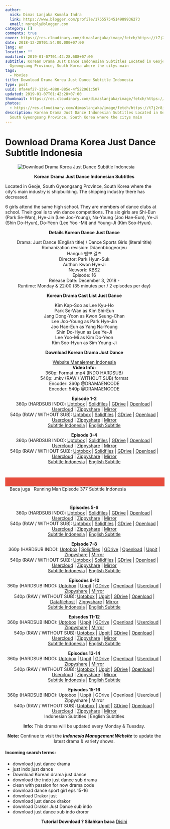 ```yaml
---
author:
  nick: Dimas Lanjaka Kumala Indra
  link: https://www.blogger.com/profile/17555754514989936273
  email: noreply@blogger.com
category: []
comments: true
cover: https://res.cloudinary.com/dimaslanjaka/image/fetch/https://t7j2r8j8.stackpathcdn.com/wp-content/uploads/2018/12/Download-Drama-Korea-Just-Dance-Subtitle-Indonesia-678x381.jpg
date: 2018-12-28T01:54:00.000+07:00
lang: en
location: ""
modified: 2019-01-07T01:42:28.688+07:00
subtitle: Korean Drama Just Dance Indonesian Subtitles Located in Geoje, South
  Gyeongsang Province, South Korea where the citys main
tags:
  - Movies
title: Download Drama Korea Just Dance Subtitle Indonesia
type: post
uuid: 8fa4ef27-1391-4888-885e-4f522061c507
updated: 2019-01-07T01:42:28+07:00
thumbnail: https://res.cloudinary.com/dimaslanjaka/image/fetch/https://t7j2r8j8.stackpathcdn.com/wp-content/uploads/2018/12/Download-Drama-Korea-Just-Dance-Subtitle-Indonesia-678x381.jpg
photos:
  - https://res.cloudinary.com/dimaslanjaka/image/fetch/https://t7j2r8j8.stackpathcdn.com/wp-content/uploads/2018/12/Download-Drama-Korea-Just-Dance-Subtitle-Indonesia-678x381.jpg
description: Korean Drama Just Dance Indonesian Subtitles Located in Geoje,
  South Gyeongsang Province, South Korea where the citys main
---
```


<h1 for="title" class="notranslate">Download Drama Korea Just Dance Subtitle Indonesia</h1>  <div>  <div class="entry-content clearfix">  <figure class="entry-thumbnail"><img src="https://res.cloudinary.com/dimaslanjaka/image/fetch/https://t7j2r8j8.stackpathcdn.com/wp-content/uploads/2018/12/Download-Drama-Korea-Just-Dance-Subtitle-Indonesia-678x381.jpg" alt="Download Drama Korea Just Dance Subtitle Indonesia" title="Download Korean Drama Just Dance Indonesian Subtitles" class="notranslate"></figure><p style="text-align: center;"> <span class="notranslate"> <strong>Korean Drama Just Dance Indonesian Subtitles</strong></span> </p>  <p> <span class="notranslate"> Located in Geoje, South Gyeongsang Province, South Korea where the city's main industry is shipbuilding.</span> <span class="notranslate"> The shipping industry there has decreased.</span> </p>  <p> <span class="notranslate"> 6 girls attend the same high school.</span> <span class="notranslate"> They are members of dance clubs at school.</span> <span class="notranslate"> Their goal is to win dance competitions.</span> <span class="notranslate"> The six girls are Shi-Eun (Park Se-Wan), Hye-Jin (Lee Joo-Young), Na-Young (Joo Hae-Eun), Ye-Ji (Shin Do-Hyun), Do-Yeon (Lee Yoo -Mi) and Young-Ji (Kim Soo-Hyun).</span> </p>  <p style="text-align: center;"> <span class="notranslate"> <strong>Details Korean Dance Just Dance</strong></span> </p>  <p style="text-align: center;"> <span class="notranslate"> Drama: Just Dance (English title) / Dance Sports Girls (literal title)</span> <br><span class="notranslate"> Romanization revision: Ddaenbbogeorjeu</span> <br><span class="notranslate"> Hangul: 땐뽀 걸즈</span> <br><span class="notranslate"> Director: Park Hyun-Suk</span> <br><span class="notranslate"> Author: Kwon Hye-Ji</span> <br><span class="notranslate"> Network: KBS2</span> <br><span class="notranslate"> Episode: 16</span> <br><span class="notranslate"> Release Date: December 3, 2018 -</span> <br><span class="notranslate"> Runtime: Monday &amp; 22:00 (35 minutes per / 2 episodes per day)</span> </p>  <p style="text-align: center;"> <span class="notranslate"> <strong>Korean Drama Cast List Just Dance</strong></span> </p>  <p style="text-align: center;"> <span class="notranslate"> Kim Kap-Soo as Lee Kyu-Ho</span> <br><span class="notranslate"> Park Se-Wan as Kim Shi-Eun</span> <br><span class="notranslate"> Jang Dong-Yoon as Kwon Seung-Chan</span> <br><span class="notranslate"> Lee Joo-Young as Park Hye-Jin</span> <br><span class="notranslate"> Joo Hae-Eun as Yang Na-Young</span> <br><span class="notranslate"> Shin Do-Hyun as Lee Ye-Ji</span> <br><span class="notranslate"> Lee Yoo-Mi as Kim Do-Yeon</span> <br><span class="notranslate"> Kim Soo-Hyun as Sim Young-Ji</span> </p>  <p style="text-align: center;"> <span class="notranslate"> <strong>Download Korean Drama Just Dance</strong></span> </p>  <p style="text-align: center;"> <a href="https://webmanajemen.com/search/?q=" data-wpel-link="internal" class="notranslate" target="_blank">Website Manajemen Indonesia</a> <br><span class="notranslate"> <strong>Video Info:</strong></span> <strong><br></strong> <span class="notranslate"> 360p: Format .mp4 (INDO HARDSUB)</span> <br><span class="notranslate"> 540p: .mkv (RAW / WITHOUT SUB) format</span> <br><span class="notranslate"> Encoder: 360p @DRAMAENCODE</span> <br><span class="notranslate"> Encoder: 540p @DRAMAENCODE</span> </p>  <p style="text-align: center;"> <span class="notranslate"> <strong>Episode 1-2</strong></span> <br><span class="notranslate"> 360p (HARDSUB INDO): <a href="https://uptobox.com/lrwo8gzjy9u8" data-wpel-link="external" target="_blank" rel="noopener noreferer nofollow" class="notranslate">Uptobox</a> |</span> <span class="notranslate"> <a href="http://www.solidfiles.com/v/aZZZnPGAY7LMm" data-wpel-link="external" target="_blank" rel="noopener noreferer nofollow" class="notranslate">Solidfiles</a> |</span> <span class="notranslate"> <a href="https://drive.google.com/uc?id=1LiZs79gd8ML-_FFK3w1zooOE0SB5znVn&amp;export=download" data-wpel-link="external" target="_blank" rel="noopener noreferer nofollow" class="notranslate">GDrive</a> |</span> <span class="notranslate"> <a href="" data-wpel-link="external" target="_blank" rel="nofollow noopener noreferrer" class="notranslate">Openload</a> |</span> <span class="notranslate"> <a href="https://userscloud.com/ff4di7fhqf4e" data-wpel-link="external" target="_blank" rel="noopener noreferer nofollow" class="notranslate">Usercloud</a> |</span> <span class="notranslate"> <a href="https://www18.zippyshare.com/v/BzxrzQRB/file.html" data-wpel-link="external" target="_blank" rel="noopener noreferer nofollow" class="notranslate">Zippyshare</a> |</span> <a href="https://mirrorace.com/m/2PBl6" data-wpel-link="external" target="_blank" rel="noopener noreferer nofollow" class="notranslate">Mirror</a> <br><span class="notranslate"> 540p (RAW / WITHOUT SUB): <a href="https://uptobox.com/qfc9qv1rcfug" data-wpel-link="external" target="_blank" rel="noopener noreferer nofollow" class="notranslate">Uptobox</a> |</span> <span class="notranslate"> <a href="http://www.solidfiles.com/v/e88nQjdVg868Y" data-wpel-link="external" target="_blank" rel="noopener noreferer nofollow" class="notranslate">Solidfiles</a> |</span> <span class="notranslate"> <a href="https://drive.google.com/uc?id=1t0C854hQECJE4X9wfYU8qXuXS0B2Ykzr&amp;export=download" data-wpel-link="external" target="_blank" rel="noopener noreferer nofollow" class="notranslate">GDrive</a> |</span> <span class="notranslate"> <a href="" data-wpel-link="external" target="_blank" rel="nofollow noopener noreferrer" class="notranslate">Openload</a> |</span> <span class="notranslate"> <a href="https://userscloud.com/kbxqv0jjo6ii" data-wpel-link="external" target="_blank" rel="noopener noreferer nofollow" class="notranslate">Usercloud</a> |</span> <span class="notranslate"> <a href="https://www31.zippyshare.com/v/g9ktXrbv/file.html" data-wpel-link="external" target="_blank" rel="noopener noreferer nofollow" class="notranslate">Zippyshare</a> |</span> <a href="https://mirrorace.com/m/3vygc" data-wpel-link="external" target="_blank" rel="noopener noreferer nofollow" class="notranslate">Mirror</a> <br><span class="notranslate"> <a href="https://subscene.com/subtitles/just-dance-dance-sports-girls-ddaenbbogeorjeu/indonesian/1893016" data-wpel-link="external" target="_blank" rel="noopener noreferer nofollow" class="notranslate">Subtitle Indonesia</a> |</span> <a href="https://subscene.com/subtitles/just-dance-dance-sports-girls-ddaenbbogeorjeu/english/1892881" data-wpel-link="external" target="_blank" rel="noopener noreferer nofollow" class="notranslate">English Subtitle</a> </p>  <p style="text-align: center;"> <span class="notranslate"> <strong>Episode 3-4</strong></span> <br><span class="notranslate"> 360p (HARDSUB INDO): <a href="https://uptobox.com/y0kpk3zxsw5b" data-wpel-link="external" target="_blank" rel="noopener noreferer nofollow" class="notranslate">Uptobox</a> |</span> <span class="notranslate"> <a href="http://www.solidfiles.com/v/PAAkzva7VKX2R" data-wpel-link="external" target="_blank" rel="noopener noreferer nofollow" class="notranslate">Solidfiles</a> |</span> <span class="notranslate"> <a href="https://drive.google.com/uc?id=1_5ODPkl1PPtAvconsAfVorXgo98HW2QV&amp;export=download" data-wpel-link="external" target="_blank" rel="noopener noreferer nofollow" class="notranslate">GDrive</a> |</span> <span class="notranslate"> <a href="" data-wpel-link="external" target="_blank" rel="nofollow noopener noreferrer" class="notranslate">Openload</a> |</span> <span class="notranslate"> <a href="https://userscloud.com/69qkz0o22uot" data-wpel-link="external" target="_blank" rel="noopener noreferer nofollow" class="notranslate">Usercloud</a> |</span> <span class="notranslate"> <a href="https://www29.zippyshare.com/v/gzpeePlW/file.html" data-wpel-link="external" target="_blank" rel="noopener noreferer nofollow" class="notranslate">Zippyshare</a> |</span> <a href="https://mirrorace.com/m/4Ruvd" data-wpel-link="external" target="_blank" rel="noopener noreferer nofollow" class="notranslate">Mirror</a> <br><span class="notranslate"> 540p (RAW / WITHOUT SUB): <a href="https://uptobox.com/hke9igvuus0z" data-wpel-link="external" target="_blank" rel="noopener noreferer nofollow" class="notranslate">Uptobox</a> |</span> <span class="notranslate"> <a href="http://www.solidfiles.com/v/3PP8VV5yqX23B" data-wpel-link="external" target="_blank" rel="noopener noreferer nofollow" class="notranslate">Solidfiles</a> |</span> <span class="notranslate"> <a href="https://drive.google.com/uc?id=1EWoCFb8dZCYmQj8aLHyKnIzBKZcezBDa&amp;export=download" data-wpel-link="external" target="_blank" rel="noopener noreferer nofollow" class="notranslate">GDrive</a> |</span> <span class="notranslate"> <a href="" data-wpel-link="external" target="_blank" rel="nofollow noopener noreferrer" class="notranslate">Openload</a> |</span> <span class="notranslate"> <a href="https://userscloud.com/wwcv9clazbap" data-wpel-link="external" target="_blank" rel="noopener noreferer nofollow" class="notranslate">Usercloud</a> |</span> <span class="notranslate"> <a href="https://www75.zippyshare.com/v/SgQEYL9N/file.html" data-wpel-link="external" target="_blank" rel="noopener noreferer nofollow" class="notranslate">Zippyshare</a> |</span> <a href="https://mirrorace.com/m/4Ru4h" data-wpel-link="external" target="_blank" rel="noopener noreferer nofollow" class="notranslate">Mirror</a> <br><span class="notranslate"> <a href="https://subscene.com/subtitles/just-dance-dance-sports-girls-ddaenbbogeorjeu/indonesian/1893512" data-wpel-link="external" target="_blank" rel="noopener noreferer nofollow" class="notranslate">Subtitle Indonesia</a> |</span> <a href="https://subscene.com/subtitles/just-dance-dance-sports-girls-ddaenbbogeorjeu/english/1893350" data-wpel-link="external" target="_blank" rel="noopener noreferer nofollow" class="notranslate">English Subtitle</a> </p>  <div style="clear:both; margin-top:3em; margin-bottom:3em;" class="notranslate"> <a href="https://webmanajemen.com/search/?q=running%20man%20episode%20%20subtitle%20indonesia" target="_blank" class="notranslate u54543b72ea0a79809ffb4a3b32bc6f04" data-wpel-link="internal"></a> <style>.u54543b72ea0a79809ffb4a3b32bc6f04{padding:0;margin:0;padding-top:1em!important;padding-bottom:1em!important;width:100%;display:block;font-weight:700;background-color:#E74C3C;border:0!important;border-left:4px solid #E74C3C!important;box-shadow:0 1px 2px rgba(0,0,0,.17);-moz-box-shadow:0 1px 2px rgba(0,0,0,.17);-o-box-shadow:0 1px 2px rgba(0,0,0,.17);-webkit-box-shadow:0 1px 2px rgba(0,0,0,.17);text-decoration:none}.u54543b72ea0a79809ffb4a3b32bc6f04:active,.u54543b72ea0a79809ffb4a3b32bc6f04:hover{opacity:1;transition:opacity 250ms;webkit-transition:opacity 250ms;text-decoration:none}.u54543b72ea0a79809ffb4a3b32bc6f04{transition:background-color 250ms;webkit-transition:background-color 250ms;opacity:1;transition:opacity 250ms;webkit-transition:opacity 250ms}.u54543b72ea0a79809ffb4a3b32bc6f04 .ctaText{font-weight:700;color:#000;text-decoration:none;font-size:16px}.u54543b72ea0a79809ffb4a3b32bc6f04 .postTitle{color:#ECF0F1;text-decoration:underline!important;font-size:16px}.u54543b72ea0a79809ffb4a3b32bc6f04:hover .postTitle{text-decoration:underline!important}</style>  <div style="padding-left:1em; padding-right:1em;" class="notranslate"> <span class="notranslate ctaText">Baca juga</span> &nbsp; <span class="notranslate postTitle">Running Man Episode 377 Subtitle Indonesia</span> </div>  </div>  <p style="text-align: center;"> <span class="notranslate"> <strong>Episodes 5-6</strong></span> <br><span class="notranslate"> 360p (HARDSUB INDO): <a href="https://uptobox.com/xhnf03srytj0" data-wpel-link="external" target="_blank" rel="noopener noreferer nofollow" class="notranslate">Uptobox</a> |</span> <span class="notranslate"> <a href="https://www.solidfiles.com/v/jXXvN3x2rNpDL" data-wpel-link="external" target="_blank" rel="noopener noreferer nofollow" class="notranslate">Solidfiles</a> |</span> <span class="notranslate"> <a href="https://drive.google.com/uc?id=1w_pAei49gJE4bHk5CQGnlxV8EmoD_vph&amp;export=download" data-wpel-link="external" target="_blank" rel="noopener noreferer nofollow" class="notranslate">GDrive</a> |</span> <span class="notranslate"> <a href="" data-wpel-link="external" target="_blank" rel="nofollow noopener noreferrer" class="notranslate">Openload</a> |</span> <span class="notranslate"> <a href="https://userscloud.com/em43kx3ixdgg" data-wpel-link="external" target="_blank" rel="noopener noreferer nofollow" class="notranslate">Usercloud</a> |</span> <span class="notranslate"> <a href="https://www81.zippyshare.com/v/s7E5IB5o/file.html" data-wpel-link="external" target="_blank" rel="noopener noreferer nofollow" class="notranslate">Zippyshare</a> |</span> <a href="https://mirrorace.com/m/4RA9x" data-wpel-link="external" target="_blank" rel="noopener noreferer nofollow" class="notranslate">Mirror</a> <br><span class="notranslate"> 540p (RAW / WITHOUT SUB): <a href="https://uptobox.com/97b2tppvzyrs" data-wpel-link="external" target="_blank" rel="noopener noreferer nofollow" class="notranslate">Uptobox</a> |</span> <span class="notranslate"> <a href="http://www.solidfiles.com/v/3PP7jxLnyYzmY" data-wpel-link="external" target="_blank" rel="noopener noreferer nofollow" class="notranslate">Solidfiles</a> |</span> <span class="notranslate"> <a href="https://drive.google.com/uc?id=15rL2YpNNkPl1hFafWMHhcunB8gnZTARU&amp;export=download" data-wpel-link="external" target="_blank" rel="noopener noreferer nofollow" class="notranslate">GDrive</a> |</span> <span class="notranslate"> <a href="" data-wpel-link="external" target="_blank" rel="nofollow noopener noreferrer" class="notranslate">Openload</a> |</span> <span class="notranslate"> <a href="https://userscloud.com/9pb10izv2w5d" data-wpel-link="external" target="_blank" rel="noopener noreferer nofollow" class="notranslate">Usercloud</a> |</span> <span class="notranslate"> <a href="https://www94.zippyshare.com/v/BQQCMGIj/file.html" data-wpel-link="external" target="_blank" rel="noopener noreferer nofollow" class="notranslate">Zippyshare</a> |</span> <a href="https://mirrorace.com/m/4Rzbd" data-wpel-link="external" target="_blank" rel="noopener noreferer nofollow" class="notranslate">Mirror</a> <br><span class="notranslate"> <a href="https://subscene.com/subtitles/just-dance-dance-sports-girls-ddaenbbogeorjeu/indonesian/1896917" data-wpel-link="external" target="_blank" rel="noopener noreferer nofollow" class="notranslate">Subtitle Indonesia</a> |</span> <a href="https://subscene.com/subtitles/just-dance-dance-sports-girls-ddaenbbogeorjeu/english/1896680" data-wpel-link="external" target="_blank" rel="noopener noreferer nofollow" class="notranslate">English Subtitle</a> </p>  <p style="text-align: center;"> <span class="notranslate"> <strong>Episode 7-8</strong></span> <br><span class="notranslate"> 360p (HARDSUB INDO): <a href="https://uptobox.com/5eq1s08bff74" data-wpel-link="external" target="_blank" rel="noopener noreferer nofollow" class="notranslate">Uptobox</a> |</span> <span class="notranslate"> <a href="http://www.solidfiles.com/v/e88xzWY8jQrRe" data-wpel-link="external" target="_blank" rel="noopener noreferer nofollow" class="notranslate">Solidfiles</a> |</span> <span class="notranslate"> <a href="https://drive.google.com/uc?id=1HMNvGRxRzX3hAEiaJ2bux2xQhDtzVBBF&amp;export=download" data-wpel-link="external" target="_blank" rel="noopener noreferer nofollow" class="notranslate">GDrive</a> |</span> <span class="notranslate"> <a href="" data-wpel-link="external" target="_blank" rel="nofollow noopener noreferrer" class="notranslate">Openload</a> |</span> <span class="notranslate"> <a href="http://uppit.com/etxosa9bh4f6" data-wpel-link="external" target="_blank" rel="noopener noreferer nofollow" class="notranslate">Uppit</a> |</span> <span class="notranslate"> <a href="https://www47.zippyshare.com/v/ezLcmItc/file.html" data-wpel-link="external" target="_blank" rel="noopener noreferer nofollow" class="notranslate">Zippyshare</a> |</span> <a href="https://mirrorace.com/m/4bDfd" data-wpel-link="external" target="_blank" rel="noopener noreferer nofollow" class="notranslate">Mirror</a> <br><span class="notranslate"> 540p (RAW / WITHOUT SUB): <a href="https://uptobox.com/jvd1sqs282i7" data-wpel-link="external" target="_blank" rel="noopener noreferer nofollow" class="notranslate">Uptobox</a> |</span> <span class="notranslate"> <a href="https://www.solidfiles.com/v/8ppxgPNLW43DQ" data-wpel-link="external" target="_blank" rel="noopener noreferer nofollow" class="notranslate">Solidfiles</a> |</span> <span class="notranslate"> <a href="https://drive.google.com/uc?id=1c9UOCwHHW2Kz_ef2nui30fJAxA8fQhNY&amp;export=download" data-wpel-link="external" target="_blank" rel="noopener noreferer nofollow" class="notranslate">GDrive</a> |</span> <span class="notranslate"> <a href="" data-wpel-link="external" target="_blank" rel="nofollow noopener noreferrer" class="notranslate">Openload</a> |</span> <span class="notranslate"> <a href="https://userscloud.com/4lp1ay78sfhe" data-wpel-link="external" target="_blank" rel="noopener noreferer nofollow" class="notranslate">Usercloud</a> |</span> <span class="notranslate"> <a href="https://www61.zippyshare.com/v/wMuQZsHk/file.html" data-wpel-link="external" target="_blank" rel="noopener noreferer nofollow" class="notranslate">Zippyshare</a> |</span> <a href="https://mirrorace.com/m/4RA9w" data-wpel-link="external" target="_blank" rel="noopener noreferer nofollow" class="notranslate">Mirror</a> <br><span class="notranslate"> <a href="https://subscene.com/subtitles/just-dance-dance-sports-girls-ddaenbbogeorjeu/indonesian/1897447" data-wpel-link="external" target="_blank" rel="noopener noreferer nofollow" class="notranslate">Subtitle Indonesia</a> |</span> <a href="https://subscene.com/subtitles/just-dance-dance-sports-girls-ddaenbbogeorjeu/english/1897250" data-wpel-link="external" target="_blank" rel="noopener noreferer nofollow" class="notranslate">English Subtitle</a> </p>  <p style="text-align: center;"> <span class="notranslate"> <strong>Episodes 9-10</strong></span> <br><span class="notranslate"> 360p (HARDSUB INDO): <a href="https://uptobox.com/zjx83i97zj4k" data-wpel-link="external" target="_blank" rel="noopener noreferer nofollow" class="notranslate">Uptobox</a> |</span> <span class="notranslate"> <a href="http://uppit.com/jd3efoh0b9m9" data-wpel-link="external" target="_blank" rel="noopener noreferer nofollow" class="notranslate">Uppit</a> |</span> <span class="notranslate"> <a href="https://drive.google.com/uc?id=1TzerAVRtmpu6pw8YmUTHNfysRsOejYbl&amp;export=download" data-wpel-link="external" target="_blank" rel="noopener noreferer nofollow" class="notranslate">GDrive</a> |</span> <span class="notranslate"> <a href="" data-wpel-link="external" target="_blank" rel="nofollow noopener noreferrer" class="notranslate">Openload</a> |</span> <span class="notranslate"> <a href="https://userscloud.com/3uw2dngrpi15" data-wpel-link="external" target="_blank" rel="noopener noreferer nofollow" class="notranslate">Usercloud</a> |</span> <span class="notranslate"> <a href="https://www13.zippyshare.com/v/WYxLjhSS/file.html" data-wpel-link="external" target="_blank" rel="noopener noreferer nofollow" class="notranslate">Zippyshare</a> |</span> <a href="https://mirrorace.com/m/3vLcs" data-wpel-link="external" target="_blank" rel="noopener noreferer nofollow" class="notranslate">Mirror</a> <br><span class="notranslate"> 540p (RAW / WITHOUT SUB): <a href="https://uptobox.com/exksys7el2nf" data-wpel-link="external" target="_blank" rel="noopener noreferer nofollow" class="notranslate">Uptobox</a> |</span> <span class="notranslate"> <a href="http://uppit.com/ajp9eryrrqws" data-wpel-link="external" target="_blank" rel="noopener noreferer nofollow" class="notranslate">Uppit</a> |</span> <span class="notranslate"> <a href="https://drive.google.com/uc?id=14uZSqsJKxY7Ez0f8RqnN9j4EtzDuS8eH&amp;export=download" data-wpel-link="external" target="_blank" rel="noopener noreferer nofollow" class="notranslate">GDrive</a> |</span> <span class="notranslate"> <a href="" data-wpel-link="external" target="_blank" rel="nofollow noopener noreferrer" class="notranslate">Openload</a> |</span> <span class="notranslate"> <a href="https://www.datafilehost.com/d/abddc06e" data-wpel-link="external" target="_blank" rel="noopener noreferer nofollow" class="notranslate">Datafilehost</a> |</span> <span class="notranslate"> <a href="https://www112.zippyshare.com/v/cSUg9QHK/file.html" data-wpel-link="external" target="_blank" rel="noopener noreferer nofollow" class="notranslate">Zippyshare</a> |</span> <a href="https://mirrorace.com/m/2PN61" data-wpel-link="external" target="_blank" rel="noopener noreferer nofollow" class="notranslate">Mirror</a> <br><span class="notranslate"> <a href="https://subscene.com/subtitles/just-dance-dance-sports-girls-ddaenbbogeorjeu/indonesian/1900543" data-wpel-link="external" target="_blank" rel="noopener noreferer nofollow" class="notranslate">Subtitle Indonesia</a> |</span> <a href="https://subscene.com/subtitles/just-dance-dance-sports-girls-ddaenbbogeorjeu/english/1900324" data-wpel-link="external" target="_blank" rel="noopener noreferer nofollow" class="notranslate">English Subtitle</a> </p>  <p style="text-align: center;"> <span class="notranslate"> <strong>Episodes 11-12</strong></span> <br><span class="notranslate"> 360p (HARDSUB INDO): <a href="https://uptobox.com/g4gp3768y72c" data-wpel-link="external" target="_blank" rel="noopener noreferer nofollow" class="notranslate">Uptobox</a> |</span> <span class="notranslate"> <a href="http://uppit.com/xz6gsbnkaz4g" data-wpel-link="external" target="_blank" rel="noopener noreferer nofollow" class="notranslate">Uppit</a> |</span> <span class="notranslate"> <a href="https://drive.google.com/uc?id=1ilQsYMeURWzIXEJ32eMBvtzx2HM3T-fi&amp;export=download" data-wpel-link="external" target="_blank" rel="noopener noreferer nofollow" class="notranslate">GDrive</a> |</span> <span class="notranslate"> <a href="" data-wpel-link="external" target="_blank" rel="nofollow noopener noreferrer" class="notranslate">Openload</a> |</span> <span class="notranslate"> <a href="https://userscloud.com/un4xbs72t2wv" data-wpel-link="external" target="_blank" rel="noopener noreferer nofollow" class="notranslate">Usercloud</a> |</span> <span class="notranslate"> <a href="https://www27.zippyshare.com/v/QYjbWHtY/file.html" data-wpel-link="external" target="_blank" rel="noopener noreferer nofollow" class="notranslate">Zippyshare</a> |</span> <a href="https://mirrorace.com/m/4bJyQ" data-wpel-link="external" target="_blank" rel="noopener noreferer nofollow" class="notranslate">Mirror</a> <br><span class="notranslate"> 540p (RAW / WITHOUT SUB): <a href="https://uptobox.com/20qfyiree9r8" data-wpel-link="external" target="_blank" rel="noopener noreferer nofollow" class="notranslate">Uptobox</a> |</span> <span class="notranslate"> <a href="http://uppit.com/i6gscdiuf36l" data-wpel-link="external" target="_blank" rel="noopener noreferer nofollow" class="notranslate">Uppit</a> |</span> <span class="notranslate"> <a href="https://drive.google.com/uc?id=1r75rYXLz9HOSYAG95iqRsvxdjMkMiwDZ&amp;export=download" data-wpel-link="external" target="_blank" rel="noopener noreferer nofollow" class="notranslate">GDrive</a> |</span> <span class="notranslate"> <a href="" data-wpel-link="external" target="_blank" rel="nofollow noopener noreferrer" class="notranslate">Openload</a> |</span> <span class="notranslate"> <a href="https://userscloud.com/6ebx6h307ec1" data-wpel-link="external" target="_blank" rel="noopener noreferer nofollow" class="notranslate">Usercloud</a> |</span> <span class="notranslate"> <a href="https://www35.zippyshare.com/v/1T5OCKl5/file.html" data-wpel-link="external" target="_blank" rel="noopener noreferer nofollow" class="notranslate">Zippyshare</a> |</span> <a href="https://mirrorace.com/m/29Qtm" data-wpel-link="external" target="_blank" rel="noopener noreferer nofollow" class="notranslate">Mirror</a> <br><span class="notranslate"> <a href="https://subscene.com/subtitles/just-dance-ddaenbbogeorjeu/indonesian/1901070" data-wpel-link="external" target="_blank" rel="noopener noreferer nofollow" class="notranslate">Subtitle Indonesia</a> |</span> <a href="https://subscene.com/subtitles/just-dance-ddaenbbogeorjeu/english/1900832" data-wpel-link="external" target="_blank" rel="noopener noreferer nofollow" class="notranslate">English Subtitle</a> </p>  <p style="text-align: center;"> <span class="notranslate"> <strong>Episodes 13-14</strong></span> <br><span class="notranslate"> 360p (HARDSUB INDO): <a href="https://uptobox.com/udm08507vcvh" data-wpel-link="external" target="_blank" rel="noopener noreferer nofollow" class="notranslate">Uptobox</a> |</span> <span class="notranslate"> <a href="http://uppit.com/y3xjot2451m4" data-wpel-link="external" target="_blank" rel="noopener noreferer nofollow" class="notranslate">Uppit</a> |</span> <span class="notranslate"> <a href="https://drive.google.com/uc?id=1fcVOcLuQgAlSUt0fvWw_dcnVwGRkbzIF&amp;export=download" data-wpel-link="external" target="_blank" rel="noopener noreferer nofollow" class="notranslate">GDrive</a> |</span> <span class="notranslate"> <a href="" data-wpel-link="external" target="_blank" rel="nofollow noopener noreferrer" class="notranslate">Openload</a> |</span> <span class="notranslate"> <a href="https://userscloud.com/bjydaodtpdkt" data-wpel-link="external" target="_blank" rel="noopener noreferer nofollow" class="notranslate">Usercloud</a> |</span> <span class="notranslate"> <a href="https://www98.zippyshare.com/v/g4o5JzyV/file.html" data-wpel-link="external" target="_blank" rel="noopener noreferer nofollow" class="notranslate">Zippyshare</a> |</span> <a href="https://mirrorace.com/m/4RM9R" data-wpel-link="external" target="_blank" rel="noopener noreferer nofollow" class="notranslate">Mirror</a> <br><span class="notranslate"> 540p (RAW / WITHOUT SUB): <a href="https://uptobox.com/329z1ueo6rcx" data-wpel-link="external" target="_blank" rel="noopener noreferer nofollow" class="notranslate">Uptobox</a> |</span> <span class="notranslate"> <a href="http://uppit.com/szx5ee3x35zi" data-wpel-link="external" target="_blank" rel="noopener noreferer nofollow" class="notranslate">Uppit</a> |</span> <span class="notranslate"> <a href="https://drive.google.com/uc?id=1vL0IGqfZsIzGBJ7GT-T9GcMErDFyRf5z&amp;export=download" data-wpel-link="external" target="_blank" rel="noopener noreferer nofollow" class="notranslate">GDrive</a> |</span> <span class="notranslate"> <a href="" data-wpel-link="external" target="_blank" rel="nofollow noopener noreferrer" class="notranslate">Openload</a> |</span> <span class="notranslate"> <a href="https://userscloud.com/ufojvgbfka5n" data-wpel-link="external" target="_blank" rel="noopener noreferer nofollow" class="notranslate">Usercloud</a> |</span> <span class="notranslate"> <a href="https://www83.zippyshare.com/v/xiabbkun/file.html" data-wpel-link="external" target="_blank" rel="noopener noreferer nofollow" class="notranslate">Zippyshare</a> |</span> <a href="https://mirrorace.com/m/3vQvP" data-wpel-link="external" target="_blank" rel="noopener noreferer nofollow" class="notranslate">Mirror</a> <br><span class="notranslate"> <a href="https://subscene.com/subtitles/just-dance-ddaenbbogeorjeu/indonesian/1903611" data-wpel-link="external" target="_blank" rel="noopener noreferer nofollow" class="notranslate">Subtitle Indonesia</a> |</span> <a href="https://subscene.com/subtitles/just-dance-ddaenbbogeorjeu/english/1903521" data-wpel-link="external" target="_blank" rel="noopener noreferer nofollow" class="notranslate">English Subtitle</a> </p>  <p style="text-align: center;"> <span class="notranslate"> <strong>Episodes 15-16</strong></span> <br><span class="notranslate"> 360p (HARDSUB INDO): Uptobox |</span> <span class="notranslate"> Uppit |</span> <span class="notranslate"> GDrive |</span> <span class="notranslate"> Openload |</span> <span class="notranslate"> Usercloud |</span> <span class="notranslate"> Zippyshare |</span> <span class="notranslate"> Mirror</span> <br><span class="notranslate"> 540p (RAW / WITHOUT SUB): <a href="https://uptobox.com/8jkq1evwivu1" data-wpel-link="external" target="_blank" rel="noopener noreferer nofollow" class="notranslate">Uptobox</a> |</span> <span class="notranslate"> <a href="http://uppit.com/im6os4fybtew" data-wpel-link="external" target="_blank" rel="noopener noreferer nofollow" class="notranslate">Uppit</a> |</span> <span class="notranslate"> <a href="https://drive.google.com/uc?id=1BOwLLLQ39146pqjezsvLj2wGfsYuTBhU&amp;export=download" data-wpel-link="external" target="_blank" rel="noopener noreferer nofollow" class="notranslate">GDrive</a> |</span> <span class="notranslate"> <a href="" data-wpel-link="external" target="_blank" rel="nofollow noopener noreferrer" class="notranslate">Openload</a> |</span> <span class="notranslate"> <a href="https://userscloud.com/ixplwl0zp3x9" data-wpel-link="external" target="_blank" rel="noopener noreferer nofollow" class="notranslate">Usercloud</a> |</span> <span class="notranslate"> <a href="https://www80.zippyshare.com/v/B9amNcME/file.html" data-wpel-link="external" target="_blank" rel="noopener noreferer nofollow" class="notranslate">Zippyshare</a> |</span> <a href="https://mirrorace.com/m/3vRtU" data-wpel-link="external" target="_blank" rel="noopener noreferer nofollow" class="notranslate">Mirror</a> <br><span class="notranslate"> Indonesian Subtitles |</span> <span class="notranslate"> English Subtitles</span> </p>  <p style="text-align: center;"> <span class="notranslate"> <strong>Info:</strong> This drama will be updated every Monday &amp; Tuesday.</span> </p>  <p style="text-align: center;"> <span class="notranslate"> <strong>Note:</strong> Continue to visit the <em><strong>Indonesia Management Website</strong></em> to update the latest drama &amp; variety shows.</span> </p>  <h4> <span class="notranslate"> Incoming search terms:</span> </h4>  <ul>  <li> <span class="notranslate"> download just dance drama</span> </li>  <li> <span class="notranslate"> just indo just dance</span> </li>  <li> <span class="notranslate"> Download Korean drama just dance</span> </li>  <li> <span class="notranslate"> download the indo just dance sub drama</span> </li>  <li> <span class="notranslate"> clean with passion for now drama code</span> </li>  <li> <span class="notranslate"> download dance sport girl eps 15-16</span> </li>  <li> <span class="notranslate"> download Drakor just</span> </li>  <li> <span class="notranslate"> download just dance drakor</span> </li>  <li> <span class="notranslate"> download Drakor Just Dance sub indo</span> </li>  <li> <span class="notranslate"> download just dance xub indo droror</span> </li>  </ul>  <div class="notranslate code-block code-block-1" style="margin: 8px auto; text-align: center; display: block; clear: both;"> <b>Tutorial Download ? Silahkan baca</b> <a href="https://webmanajemen.com/search/?q=tutorial%20download%20di%20dramaencode" data-wpel-link="internal" class="notranslate" target="_blank">Disini</a> </div>  </div>  <!--original-->  </div>  <script src="https://codepen.io/dimaslanjaka/pen/aQRrbR.js"></script>